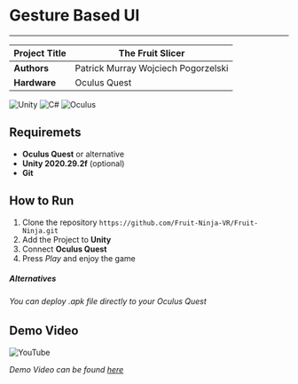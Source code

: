 # Gesture Based UI
***

| Project Title  | The Fruit Slicer |
| ------------- | ------------- |
| **Authors**       | Patrick Murray Wojciech Pogorzelski|
| **Hardware**  | Oculus Quest  |

![Unity](https://img.shields.io/badge/unity-%23000000.svg?style=for-the-badge&logo=unity&logoColor=white) ![C#](https://img.shields.io/badge/c%23-%23239120.svg?style=for-the-badge&logo=c-sharp&logoColor=white) ![Oculus](https://a11ybadges.com/badge?logo=oculus)

## Requiremets

* **Oculus Quest** or alternative
* **Unity 2020.29.2f** (optional)
* **Git**

## How to Run

1. Clone the repository `https://github.com/Fruit-Ninja-VR/Fruit-Ninja.git`
2. Add the Project to **Unity**
3. Connect **Oculus Quest**
4. Press *Play* and enjoy the game

##### Alternatives
###### You can deploy *.apk* file directly to your Oculus Quest

## Demo Video
![YouTube](https://img.shields.io/badge/YouTube-%23FF0000.svg?style=for-the-badge&logo=YouTube&logoColor=white)

*Demo Video can be found [here]()*

